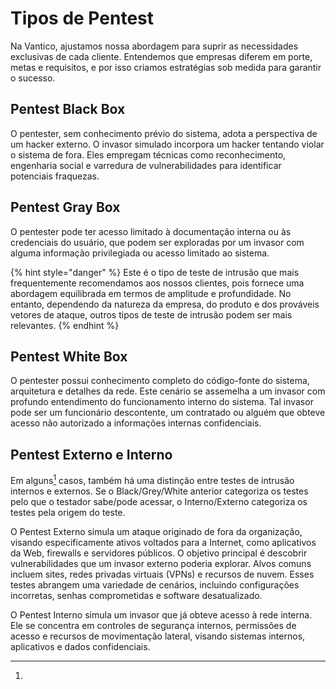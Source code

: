 # Tipos de Pentest

Na Vantico, ajustamos nossa abordagem para suprir as necessidades exclusivas de cada cliente. Entendemos que empresas diferem em porte, metas e requisitos, e por isso criamos estratégias sob medida para garantir o sucesso.&#x20;

## Pentest Black Box

O pentester, sem conhecimento prévio do sistema, adota a perspectiva de um hacker externo. O invasor simulado incorpora um hacker tentando violar o sistema de fora. Eles empregam técnicas como reconhecimento, engenharia social e varredura de vulnerabilidades para identificar potenciais fraquezas.

## Pentest Gray Box

O pentester pode ter acesso limitado à documentação interna ou às credenciais do usuário, que podem ser exploradas por um invasor com alguma informação privilegiada ou acesso limitado ao sistema.

{% hint style="danger" %}
Este é o tipo de teste de intrusão que mais frequentemente recomendamos aos nossos clientes, pois fornece uma abordagem equilibrada em termos de amplitude e profundidade. No entanto, dependendo da natureza da empresa, do produto e dos prováveis ​​vetores de ataque, outros tipos de teste de intrusão podem ser mais relevantes.
{% endhint %}

## Pentest White Box

O pentester possui conhecimento completo do código-fonte do sistema, arquitetura e detalhes da rede. Este cenário se assemelha a um invasor com profundo entendimento do funcionamento interno do sistema. Tal invasor pode ser um funcionário descontente, um contratado ou alguém que obteve acesso não autorizado a informações internas confidenciais.

## Pentest Externo e Interno

Em alguns[^1] casos, também há uma distinção entre testes de intrusão internos e externos. Se o Black/Grey/White anterior categoriza os testes pelo que o testador sabe/pode acessar, o Interno/Externo categoriza os testes pela origem do teste.

O Pentest Externo simula um ataque originado de fora da organização, visando especificamente ativos voltados para a Internet, como aplicativos da Web, firewalls e servidores públicos. O objetivo principal é descobrir vulnerabilidades que um invasor externo poderia explorar. Alvos comuns incluem sites, redes privadas virtuais (VPNs) e recursos de nuvem. Esses testes abrangem uma variedade de cenários, incluindo configurações incorretas, senhas comprometidas e software desatualizado.

O Pentest Interno simula um invasor que já obteve acesso à rede interna. Ele se concentra em controles de segurança internos, permissões de acesso e recursos de movimentação lateral, visando sistemas internos, aplicativos e dados confidenciais.





[^1]: 
